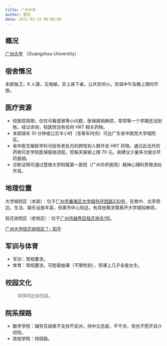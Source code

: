 ```yaml
---
title: 广州大学
author: 匿名
date: 2022-02-19 00:00:00
---
```


## 概况
[广州大学](http://www.gzhu.edu.cn/) （Guangzhou University）

## 宿舍情况

本部独卫，6 人寝，无电梯，非上床下桌，公共空间小。空调中午及晚上限时开放。

## 医疗资源

- 校医院简陋，仅仅可看感冒等小问题，医保报销麻烦，常常等一个学期还没到账。经过咨询，校医院没有任何 HRT 相关药物。
- 本部骑车 10 分钟或公交半小时（含等车时间）可达广东省中医院大学城院区。
- 省中医生殖医学科可给有老处方的跨性别人群开具 HRT 药物，通过此法开的药物可走学校医保报销流程，但每天报销上限 70 元。故建议少量多次就诊开药报销。
- 诊断证明可通过暨南大学附属第一医院（广州华侨医院）精神心理科贾艳滨处开具。

## 地理位置

大学城校区（本部）：位于[广州市番禺区大学城外环西路230号](https://amap.com/place/B00140AM0Y)，在商中、北亭旁边，生活、娱乐设施丰富，但离市中心较远，有其他需求需离开大学城较麻烦。

桂花岗院区（老校区）：位于[广州市越秀区桂花岗东1号](https://amap.com/place/B00140A367)。

[广州大学桂花岗校区？- 知乎](https://www.zhihu.com/question/287434367/answer/1217936004)

## 军训与体育

- 军训：常规要求。
- 体育：常规要求。可抢瑜伽课（不限性别），但课上几乎全是女生。

## 校园文化

> 同学间比较包容。

## 院系探路

- 数学学院：辅导员胡某不支持不反对，持中立态度，不干涉，但也不愿开具介绍信。
- 其他学院：待探路。

